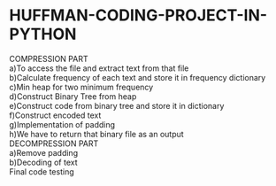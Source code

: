 # HUFFMAN-CODING-PROJECT-IN-PYTHON  
COMPRESSION PART  
a)To access the file and extract text from that file  
b)Calculate frequency of each text and store it in frequency dictionary  
c)Min heap for two minimum frequency  
d)Construct Binary Tree from heap  
e)Construct code from binary tree and store it in dictionary  
f)Construct encoded text  
g)Implementation of padding  
h)We have to return that binary file as an output  
DECOMPRESSION PART  
a)Remove padding  
b)Decoding of text  
Final code testing  
